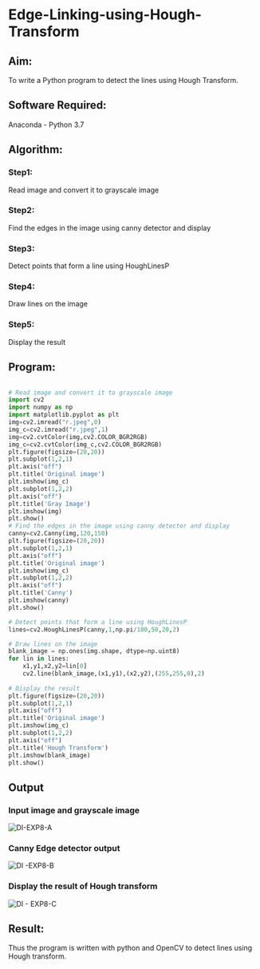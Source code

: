 # Edge-Linking-using-Hough-Transform
## Aim:
To write a Python program to detect the lines using Hough Transform.

## Software Required:
Anaconda - Python 3.7

## Algorithm:
### Step1:
Read image and convert it to grayscale image
<br>

### Step2:
Find the edges in the image using canny detector and display
<br>

### Step3:
Detect points that form a line using HoughLinesP
<br>

### Step4:
Draw lines on the image
<br>

### Step5:
Display the result
<br>


## Program:
```Python

# Read image and convert it to grayscale image
import cv2 
import numpy as np
import matplotlib.pyplot as plt
img=cv2.imread("r.jpeg",0)
img_c=cv2.imread("r.jpeg",1)
img=cv2.cvtColor(img,cv2.COLOR_BGR2RGB)
img_c=cv2.cvtColor(img_c,cv2.COLOR_BGR2RGB)
plt.figure(figsize=(20,20))
plt.subplot(1,2,1)
plt.axis("off")
plt.title('Original image')
plt.imshow(img_c)
plt.subplot(1,2,2)
plt.axis("off")
plt.title('Gray Image')
plt.imshow(img)
plt.show()
# Find the edges in the image using canny detector and display
canny=cv2.Canny(img,120,150)
plt.figure(figsize=(20,20))
plt.subplot(1,2,1)
plt.axis("off")
plt.title('Original image')
plt.imshow(img_c)
plt.subplot(1,2,2)
plt.axis("off")
plt.title('Canny')
plt.imshow(canny)
plt.show()

# Detect points that form a line using HoughLinesP
lines=cv2.HoughLinesP(canny,1,np.pi/180,50,20,2)

# Draw lines on the image
blank_image = np.ones(img.shape, dtype=np.uint8)
for lin in lines:
    x1,y1,x2,y2=lin[0]
    cv2.line(blank_image,(x1,y1),(x2,y2),(255,255,0),2)
    
# Display the result
plt.figure(figsize=(20,20))
plt.subplot(1,2,1)
plt.axis("off")
plt.title('Original image')
plt.imshow(img_c)
plt.subplot(1,2,2)
plt.axis("off")
plt.title('Hough Transform')
plt.imshow(blank_image)
plt.show()


```

## Output

### Input image and grayscale image
![DI-EXP8-A](https://user-images.githubusercontent.com/75235132/169346928-fcd52e39-c53d-4f2b-9f21-e9745109e4b7.png)

### Canny Edge detector output
![DI -EXP8-B](https://user-images.githubusercontent.com/75235132/169346951-e034c779-ecfa-4774-8aca-fcf4f636375b.png)
 
### Display the result of Hough transform
![DI - EXP8-C](https://user-images.githubusercontent.com/75235132/169346969-d9fa131f-8a88-48bf-aa1f-f4e8663db16c.png)

## Result:
Thus the program is written with python and OpenCV to detect lines using Hough transform. 
